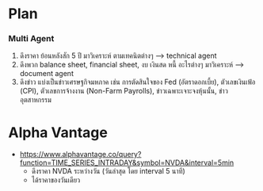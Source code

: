 # Plan

### Multi Agent 
1. ดึงราคา ย้อนหลังสัก 5 ปี มาวิเคราะห์ ตามเทคนิตต่างๆ --> technical agent
2. ดึงพวก balance sheet, financial sheet, งบ เงินสด หนี้ อะไรต่างๆ มาวิเคราะห์ --> document agent
3. ดึงข่าว แบ่งเป็นข่าวเศรษฐกิจมหภาค เช่น  การตัดสินใจของ Fed (อัตราดอกเบี้ย), ตัวเลขเงินเฟ้อ (CPI), ตัวเลขการจ้างงาน (Non-Farm Payrolls), ข่าวเฉพาะเจาะจงหุ้นนั้น, ข่าวอุตสาหกรรม



# Alpha Vantage
- https://www.alphavantage.co/query?function=TIME_SERIES_INTRADAY&symbol=NVDA&interval=5min
    - ดึงราคา NVDA ระหว่างวัน (วันล่าสุด โดย interval 5 นาที) 
    - ได้ราคาของวันเดียว